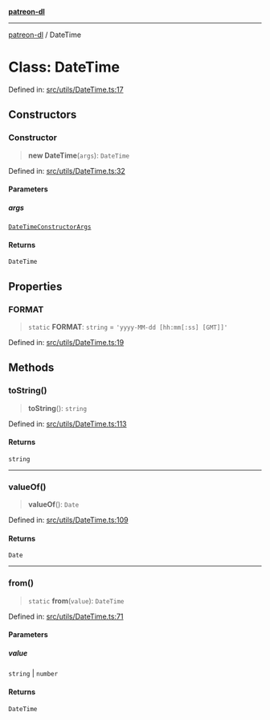 [**patreon-dl**](../README.md)

***

[patreon-dl](../README.md) / DateTime

# Class: DateTime

Defined in: [src/utils/DateTime.ts:17](https://github.com/patrickkfkan/patreon-dl/blob/564e431e409ad640819c7b5ad600451c2bd07930/src/utils/DateTime.ts#L17)

## Constructors

### Constructor

> **new DateTime**(`args`): `DateTime`

Defined in: [src/utils/DateTime.ts:32](https://github.com/patrickkfkan/patreon-dl/blob/564e431e409ad640819c7b5ad600451c2bd07930/src/utils/DateTime.ts#L32)

#### Parameters

##### args

[`DateTimeConstructorArgs`](../type-aliases/DateTimeConstructorArgs.md)

#### Returns

`DateTime`

## Properties

### FORMAT

> `static` **FORMAT**: `string` = `'yyyy-MM-dd [hh:mm[:ss] [GMT]]'`

Defined in: [src/utils/DateTime.ts:19](https://github.com/patrickkfkan/patreon-dl/blob/564e431e409ad640819c7b5ad600451c2bd07930/src/utils/DateTime.ts#L19)

## Methods

### toString()

> **toString**(): `string`

Defined in: [src/utils/DateTime.ts:113](https://github.com/patrickkfkan/patreon-dl/blob/564e431e409ad640819c7b5ad600451c2bd07930/src/utils/DateTime.ts#L113)

#### Returns

`string`

***

### valueOf()

> **valueOf**(): `Date`

Defined in: [src/utils/DateTime.ts:109](https://github.com/patrickkfkan/patreon-dl/blob/564e431e409ad640819c7b5ad600451c2bd07930/src/utils/DateTime.ts#L109)

#### Returns

`Date`

***

### from()

> `static` **from**(`value`): `DateTime`

Defined in: [src/utils/DateTime.ts:71](https://github.com/patrickkfkan/patreon-dl/blob/564e431e409ad640819c7b5ad600451c2bd07930/src/utils/DateTime.ts#L71)

#### Parameters

##### value

`string` | `number`

#### Returns

`DateTime`
